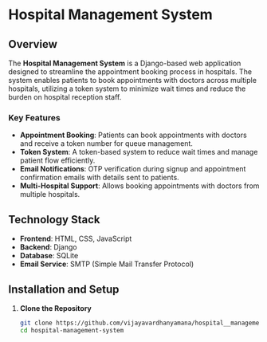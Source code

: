 # Hospital Management System

## Overview

The **Hospital Management System** is a Django-based web application designed to streamline the appointment booking process in hospitals. The system enables patients to book appointments with doctors across multiple hospitals, utilizing a token system to minimize wait times and reduce the burden on hospital reception staff. 

### Key Features

- **Appointment Booking**: Patients can book appointments with doctors and receive a token number for queue management.
- **Token System**: A token-based system to reduce wait times and manage patient flow efficiently.
- **Email Notifications**: OTP verification during signup and appointment confirmation emails with details sent to patients.
- **Multi-Hospital Support**: Allows booking appointments with doctors from multiple hospitals.


## Technology Stack

- **Frontend**: HTML, CSS, JavaScript
- **Backend**: Django
- **Database**: SQLite
- **Email Service**: SMTP (Simple Mail Transfer Protocol)

## Installation and Setup

1. **Clone the Repository**

   ```bash
   git clone https://github.com/vijayavardhanyamana/hospital__management.git
   cd hospital-management-system

